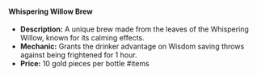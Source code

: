 #### Whispering Willow Brew

- **Description:** A unique brew made from the leaves of the Whispering Willow, known for its calming effects.
- **Mechanic:** Grants the drinker advantage on Wisdom saving throws against being frightened for 1 hour.
- **Price:** 10 gold pieces per bottle
#items
